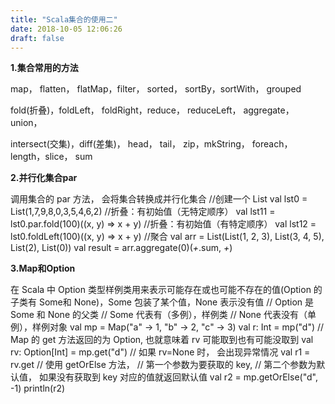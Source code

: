 ```yaml
---
title: "Scala集合的使用二"
date: 2018-10-05 12:06:26
draft: false
---
```

**1.集合常用的方法**

map， flatten， flatMap，filter， sorted， sortBy，sortWith， grouped

fold(折叠)，foldLeft， foldRight，reduce， reduceLeft， aggregate，union，

intersect(交集)，diff(差集)， head， tail， zip，mkString， foreach， length，slice， sum

**2.并行化集合par**

调用集合的 par 方法， 会将集合转换成并行化集合
//创建一个 List val lst0 = List(1,7,9,8,0,3,5,4,6,2) //折叠：有初始值（无特定顺序） val lst11 = lst0.par.fold(100)((x, y) => x + y) //折叠：有初始值（有特定顺序） val lst12 = lst0.foldLeft(100)((x, y) => x + y) //聚合 val arr = List(List(1, 2, 3), List(3, 4, 5), List(2), List(0)) val result = arr.aggregate(0)(_+_.sum, _+_)

**3.Map和Option**

在 Scala 中 Option 类型样例类用来表示可能存在或也可能不存在的值(Option 的子类有 Some和 None)，Some 包装了某个值，None 表示没有值
// Option 是 Some 和 None 的父类 // Some 代表有（多例），样例类 // None 代表没有（单例），样例对象 val mp = Map("a" -> 1, "b" -> 2, "c" -> 3) val r: Int = mp("d") // Map 的 get 方法返回的为 Option, 也就意味着 rv 可能取到也有可能没取到 val rv: Option[Int] = mp.get("d") // 如果 rv=None 时， 会出现异常情况 val r1 = rv.get // 使用 getOrElse 方法， // 第一个参数为要获取的 key, // 第二个参数为默认值， 如果没有获取到 key 对应的值就返回默认值 val r2 = mp.getOrElse("d", -1) println(r2)